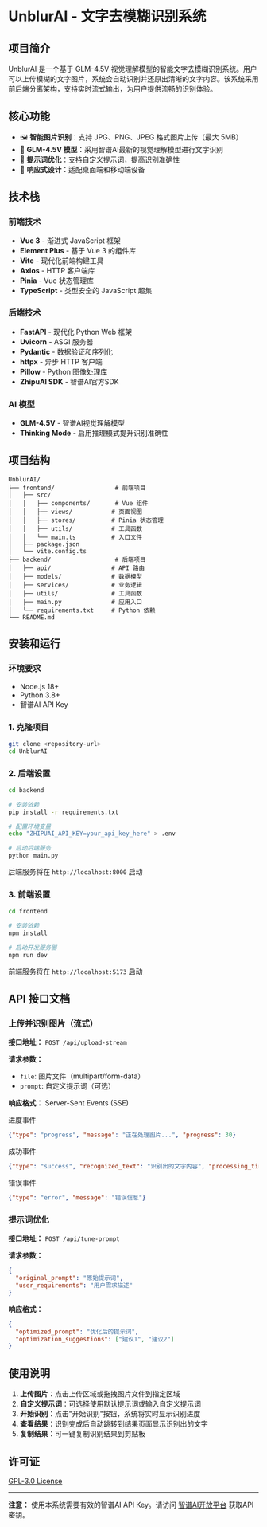 # UnblurAI - 文字去模糊识别系统

## 项目简介

UnblurAI 是一个基于 GLM-4.5V 视觉理解模型的智能文字去模糊识别系统。用户可以上传模糊的文字图片，系统会自动识别并还原出清晰的文字内容。该系统采用前后端分离架构，支持实时流式输出，为用户提供流畅的识别体验。

## 核心功能

- 🖼️ **智能图片识别**：支持 JPG、PNG、JPEG 格式图片上传（最大 5MB）
- 🤖 **GLM-4.5V 模型**：采用智谱AI最新的视觉理解模型进行文字识别
- 🎯 **提示词优化**：支持自定义提示词，提高识别准确性
- 📱 **响应式设计**：适配桌面端和移动端设备

## 技术栈

### 前端技术
- **Vue 3** - 渐进式 JavaScript 框架
- **Element Plus** - 基于 Vue 3 的组件库
- **Vite** - 现代化前端构建工具
- **Axios** - HTTP 客户端库
- **Pinia** - Vue 状态管理库
- **TypeScript** - 类型安全的 JavaScript 超集

### 后端技术
- **FastAPI** - 现代化 Python Web 框架
- **Uvicorn** - ASGI 服务器
- **Pydantic** - 数据验证和序列化
- **httpx** - 异步 HTTP 客户端
- **Pillow** - Python 图像处理库
- **ZhipuAI SDK** - 智谱AI官方SDK

### AI 模型
- **GLM-4.5V** - 智谱AI视觉理解模型
- **Thinking Mode** - 启用推理模式提升识别准确性

## 项目结构

```
UnblurAI/
├── frontend/                 # 前端项目
│   ├── src/
│   │   ├── components/       # Vue 组件
│   │   ├── views/           # 页面视图
│   │   ├── stores/          # Pinia 状态管理
│   │   ├── utils/           # 工具函数
│   │   └── main.ts          # 入口文件
│   ├── package.json
│   └── vite.config.ts
├── backend/                  # 后端项目
│   ├── api/                 # API 路由
│   ├── models/              # 数据模型
│   ├── services/            # 业务逻辑
│   ├── utils/               # 工具函数
│   ├── main.py              # 应用入口
│   └── requirements.txt     # Python 依赖
└── README.md
```

## 安装和运行

### 环境要求

- Node.js 18+
- Python 3.8+
- 智谱AI API Key

### 1. 克隆项目

```bash
git clone <repository-url>
cd UnblurAI
```

### 2. 后端设置

```bash
cd backend

# 安装依赖
pip install -r requirements.txt

# 配置环境变量
echo "ZHIPUAI_API_KEY=your_api_key_here" > .env

# 启动后端服务
python main.py
```

后端服务将在 `http://localhost:8000` 启动

### 3. 前端设置

```bash
cd frontend

# 安装依赖
npm install

# 启动开发服务器
npm run dev
```

前端服务将在 `http://localhost:5173` 启动

## API 接口文档

### 上传并识别图片（流式）

**接口地址：** `POST /api/upload-stream`

**请求参数：**
- `file`: 图片文件（multipart/form-data）
- `prompt`: 自定义提示词（可选）

**响应格式：** Server-Sent Events (SSE)

进度事件
```json
{"type": "progress", "message": "正在处理图片...", "progress": 30}
```

成功事件
```json
{"type": "success", "recognized_text": "识别出的文字内容", "processing_time": 2.5}
```

错误事件
```json
{"type": "error", "message": "错误信息"}
```

### 提示词优化

**接口地址：** `POST /api/tune-prompt`

**请求参数：**
```json
{
  "original_prompt": "原始提示词",
  "user_requirements": "用户需求描述"
}
```

**响应格式：**
```json
{
  "optimized_prompt": "优化后的提示词",
  "optimization_suggestions": ["建议1", "建议2"]
}
```

## 使用说明

1. **上传图片**：点击上传区域或拖拽图片文件到指定区域
2. **自定义提示词**：可选择使用默认提示词或输入自定义提示词
3. **开始识别**：点击"开始识别"按钮，系统将实时显示识别进度
4. **查看结果**：识别完成后自动跳转到结果页面显示识别出的文字
5. **复制结果**：可一键复制识别结果到剪贴板

## 许可证

[GPL-3.0 License](LICENSE)

---

**注意：** 使用本系统需要有效的智谱AI API Key。请访问 [智谱AI开放平台](https://open.bigmodel.cn/) 获取API密钥。